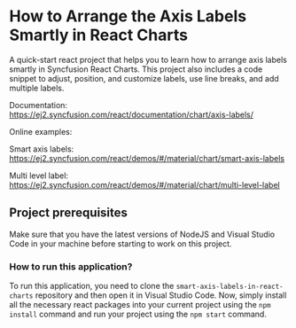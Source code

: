 # How to Arrange the Axis Labels Smartly in React Charts

A quick-start react project that helps you to learn how to arrange axis labels smartly in Syncfusion React Charts. This project also includes a code snippet to adjust, position, and customize labels, use line breaks, and add multiple labels.

Documentation: https://ej2.syncfusion.com/react/documentation/chart/axis-labels/

Online examples:

Smart axis labels: https://ej2.syncfusion.com/react/demos/#/material/chart/smart-axis-labels

Multi level label: https://ej2.syncfusion.com/react/demos/#/material/chart/multi-level-label

## Project prerequisites

Make sure that you have the latest versions of NodeJS and Visual Studio Code in your machine before starting to work on this project.

### How to run this application?

To run this application, you need to clone the `smart-axis-labels-in-react-charts` repository and then open it in Visual Studio Code. Now, simply install all the necessary react packages into your current project using the `npm install` command and run your project using the `npm start` command.